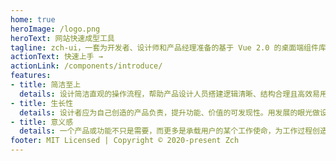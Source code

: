 ```yaml
---
home: true
heroImage: /logo.png
heroText: 网站快速成型工具
tagline: zch-ui，一套为开发者、设计师和产品经理准备的基于 Vue 2.0 的桌面端组件库
actionText: 快速上手 →
actionLink: /components/introduce/
features:
- title: 简洁至上
  details: 设计简洁直观的操作流程，帮助产品设计人员搭建逻辑清晰、结构合理且高效易用的产品。
- title: 生长性
  details: 设计者应为自己创造的产品负责，提升功能、价值的可发现性。用发展的眼光做设计，充分考虑人、机两端的共同生长。
- title: 意义感
  details: 一个产品或功能不只是需要，而更多是承载用户的某个工作使命，为工作过程创造富有意义感的人机交互。
footer: MIT Licensed | Copyright © 2020-present Zch
---
```

